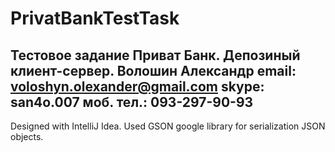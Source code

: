 # PrivatBankTestTask
Тестовое задание Приват Банк. Депозиный клиент-сервер. 
Волошин Александр 
email: voloshyn.olexander@gmail.com
skype: san4o.007
моб. тел.: 093-297-90-93
------------------------------------------------------
Designed with IntelliJ Idea. Used GSON google library for serialization JSON objects.
